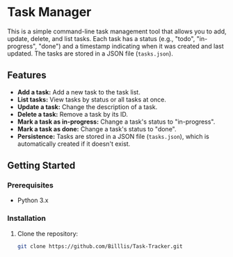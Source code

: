 # Task Manager

This is a simple command-line task management tool that allows you to add, update, delete, and list tasks. Each task has a status (e.g., "todo", "in-progress", "done") and a timestamp indicating when it was created and last updated. The tasks are stored in a JSON file (`tasks.json`).

## Features

- **Add a task:** Add a new task to the task list.
- **List tasks:** View tasks by status or all tasks at once.
- **Update a task:** Change the description of a task.
- **Delete a task:** Remove a task by its ID.
- **Mark a task as in-progress:** Change a task's status to "in-progress".
- **Mark a task as done:** Change a task's status to "done".
- **Persistence:** Tasks are stored in a JSON file (`tasks.json`), which is automatically created if it doesn't exist.

## Getting Started

### Prerequisites

- Python 3.x

### Installation

1. Clone the repository:
   ```bash
   git clone https://github.com/Billlis/Task-Tracker.git
